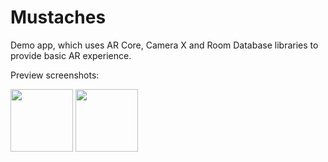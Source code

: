 # Mustaches
Demo app, which uses AR Core, Camera X and Room Database libraries to provide basic AR experience.

Preview screenshots:

<img src="http://alavrenenko.com/images/Mustaches_1.jpg" width="100"> <img src="http://alavrenenko.com/images/Mustaches_2.jpg" width="100">
